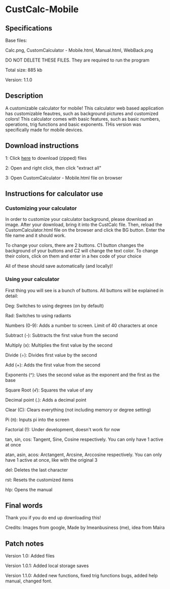 # CustCalc-Mobile

## Specifications

Base files:

Calc.png, CustomCalculator - Mobile.html, Manual.html, WebBack.png

DO NOT DELETE THESE FILES. They are required to run the program

Total size: 885 kb

Version: 1.1.0

## Description

A customizable calculator for mobile! This calculator web based application has customizable feautres, such as background pictures and customized colors! This calculator comes with basic features, such as basic numbers, operations, trig functions and basic exponents. THis version was specifically made for mobile devices.

## Download instructions

1: Click [here](https://github.com/Imeanbusiness/CustCalc/archive/refs/tags/CustCalc.zip) to download (zipped) files

2: Open and right click, then click "extract all"

3: Open CustomCalculator - Mobile.html file on browser

## Instructions for calculator use

### Customizing your calculator

In order to customize your calculator background, please download an image. After your download, bring it into the CustCalc file. Then, reload the CustomCalculator.html file on the browser and click the BG button. Enter the file name and it should work.

To change your colors, there are 2 buttons. C1 button changes the background of your buttons and C2 will change the text color. To change their colors, click on them and enter in a hex code of your choice

All of these should save automatically (and locally)!

### Using your calculator

First thing you will see is a bunch of buttons. All buttons will be explained in detail:

Deg: Switches to using degrees (on by default)

Rad: Switches to using radiants

Numbers (0-9): Adds a number to screen. Limit of 40 characters at once

Subtract (-): Subtracts the first value from the second

Multiply (x): Multiplies the first value by the second

Divide (÷): Divides first value by the second

Add (+): Adds the first value from the second

Exponents (^): Uses the second value as the exponent and the first as the base

Square Root (√): Squares the value of any

Decimal point (.): Adds a decimal point

Clear (C): Clears everything (not including memory or degree setting)

Pi (π): Inputs pi into the screen

Factorial (!): Under development, doesn't work for now

tan, sin, cos: Tangent, Sine, Cosine respectively. You can only have 1 active at once

atan, asin, acos: Arctangent, Arcsine, Arccosine respectively. You can only have 1 active at once, like with the original 3

del: Deletes the last character

rst: Resets the customized items

hlp: Opens the manual

## Final words

Thank you if you do end up downloading this! 

Credits: Images from google, Made by Imeanbusiness (me), idea from Maíra

## Patch notes

Version 1.0: Added files

Version 1.0.1: Added local storage saves

Version 1.1.0: Added new functions, fixed trig functions bugs, added help manual, changed font.
